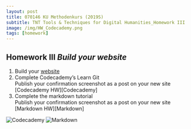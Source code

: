 ```yaml
---
layout: post
title: 070146 KU Methodenkurs (2019S)
subtitle: TNT Tools & Techniques for Digital Humanities_Homework III
image: /img/HW_Codecademy.png      
tags: [homework]
---
```


## Homework III _Build your website_   
1. Build your [website](https://phaenna.github.io)   
2. Complete Codecademy’s Learn Git   
	Publish your confirmation screenshot as a post on your new site   
	[Codecademy HW][Codecademy] 
3. Complete the markdown tutorial   
	Publish your confirmation screenshot as a post on your new site   
	[Markdown HW][Markdown]
      
![Codecademy](phaenna.github.io/img/HW_Codecademy.png)
![Markdown](phaenna.github.io/img/HW_Markdown.png)
